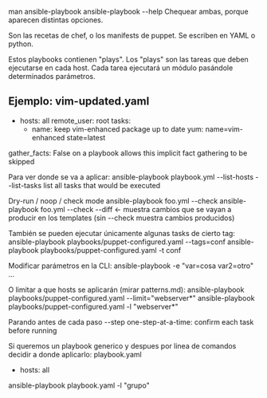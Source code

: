 man ansible-playbook
ansible-playbook --help
Chequear ambas, porque aparecen distintas opciones.

Son las recetas de chef, o los manifests de puppet.
Se escriben en YAML o python.

Estos playbooks contienen "plays". Los "plays" son las tareas que deben ejecutarse en cada host.
Cada tarea ejecutará un módulo pasándole determinados parámetros.


Ejemplo: vim-updated.yaml
---
- hosts: all
  remote_user: root
  tasks:
    - name: keep vim-enhanced package up to date
      yum: name=vim-enhanced state=latest
 
gather_facts: False on a playbook allows this implicit fact gathering to be skipped


Para ver donde se va a aplicar:
ansible-playbook playbook.yml --list-hosts
--list-tasks          list all tasks that would be executed

Dry-run / noop / check mode
ansible-playbook foo.yml --check
ansible-playbook foo.yml --check --diff  <- muestra cambios que se vayan a producir en los templates (sin --check muestra cambios producidos)


También se pueden ejecutar únicamente algunas tasks de cierto tag:
ansible-playbook playbooks/puppet-configured.yaml --tags=conf
ansible-playbook playbooks/puppet-configured.yaml -t conf

Modificar parámetros en la CLI:
ansible-playbook -e "var=cosa var2=otro" ...

O limitar a que hosts se aplicarán (mirar patterns.md):
ansible-playbook playbooks/puppet-configured.yaml --limit="webserver*"
ansible-playbook playbooks/puppet-configured.yaml -l "webserver*"

Parando antes de cada paso
--step                one-step-at-a-time: confirm each task before running


Si queremos un playbook generico y despues por linea de comandos decidir a donde aplicarlo:
playbook.yaml
- hosts: all

ansible-playbook playbook.yaml -l "grupo"
